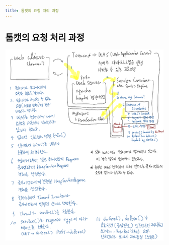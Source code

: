 ```yaml
---
title: 톰캣의 요청 처리 과정
---
```


# 톰캣의 요청 처리 과정

![1b44345e0f2eedf0286dace94306faef.png](Assets/1b44345e0f2eedf0286dace94306faef.png)

